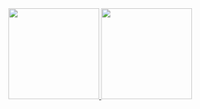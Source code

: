 <div>
<a href="https://github.com/FernandoGon21">
<img loading="lazy" height="180em" src="https://github-readme-stats.vercel.app/api/top-langs/?[FernandoGon21](https://github.com/FernandoGon21)&layout=compact&langs_count=7&theme=dracula"/>
<img loading="lazy" height="180em" src="https://github-readme-stats.vercel.app/api?[FernandoGon21](https://github.com/FernandoGon21)&show_icons=true&theme=dracula&include_all_commits=true&count_private=true"/>
</div>
